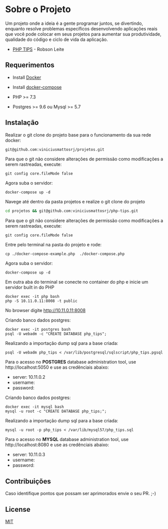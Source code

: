 # Sobre o Projeto
Um projeto onde a ideia é a gente programar juntos, se divertindo, enquanto resolve problemas específicos desenvolvendo aplicações reais que você pode colocar em seus projetos para aumentar sua produtividade, qualidade do código e ciclo de vida da aplicação.
- <a href="https://www.youtube.com/results?search_query=%23phptips">PHP TIPS</a> - Robson Leite


## Requerimentos

- Install <a href="https://docs.docker.com/install/">Docker</a>

- Install <a href="https://docs.docker.com/compose/install/">docker-compose</a>

- PHP >= 7.3

- Postgres >= 9.6 ou Mysql >= 5.7


## Instalação
Realizar o git clone do projeto base para o funcionamento da sua rede docker:
```bash
git@github.com:viniciusmattosrj/projetos.git
```

Para que o git não considere alterações de permissão como modificações a serem rastreadas, execute:
```
git config core.fileMode false
```

Agora suba o servidor:
```
docker-compose up -d
```

Navege até dentro da pasta projetos e realize o git clone do projeto
```bash
cd projetos && git@github.com:viniciusmattosrj/php-tips.git
```

Para que o git não considere alterações de permissão como modificações a serem rastreadas, execute:
```
git config core.fileMode false
```

Entre pelo terminal na pasta do projeto e rode:
```
cp ./docker-compose-example.php  ./docker-compose.php
```

Agora suba o servidor:
```
docker-compose up -d
```

Em outra aba do terminal se conecte no container do php e inicie um servidor built in do PHP
```
docker exec -it php bash
php -S 10.11.0.11:8008 -t public
```

No browser digite http://10.11.0.11:8008

Criando banco dados postgres: 

```
docker exec -it postgres bash
psql -U webadm -c "CREATE DATABASE php_tips";
```

Realizando a importação dump sql para a base criada:
```
psql -U webadm php_tips < /var/lib/postgresql/sqlscript/php_tips.pgsql
```

Para o acesso no <strong>POSTGRES</strong> database administration tool, use http://localhost:5050 e use as credênciais abaixo:

  - server: 10.11.0.2
  - username:
  - password:


Criando banco dados postgres: 

```
docker exec -it mysql bash
mysql -u root -c "CREATE DATABASE php_tips;";
```

Realizando a importação dump sql para a base criada:
```
mysql -u root -p php_tips < /var/lib/mysql57/php_tips.sql
```

Para o acesso no <strong>MYSQL</strong> database administration tool, use http://localhost:8080 e use as credênciais abaixo:

  - server: 10.11.0.3
  - username:
  - password:


## Contribuições
Caso identifique pontos
que possam ser aprimorados envie o seu PR. ;-)


## License
[MIT](https://choosealicense.com/licenses/mit/)

